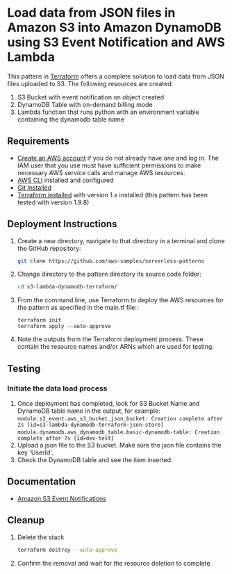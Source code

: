 # Load data from JSON files in Amazon S3 into Amazon DynamoDB using S3 Event Notification and AWS Lambda

This pattern in [Terraform](https://www.terraform.io/) offers a complete solution to load data from JSON files uploaded to S3. The following resources are created:
1. S3 Bucket with event notification on object created
2. DynamoDB Table with on-demand billing mode
3. Lambda function that runs python with an environment variable containing the dynamodb table name 

## Requirements

* [Create an AWS account](https://portal.aws.amazon.com/gp/aws/developer/registration/index.html) if you do not already have one and log in. The IAM user that you use must have sufficient permissions to make necessary AWS service calls and manage AWS resources.
* [AWS CLI](https://docs.aws.amazon.com/cli/latest/userguide/install-cliv2.html) installed and configured
* [Git Installed](https://git-scm.com/book/en/v2/Getting-Started-Installing-Git)
* [Terraform installed](https://developer.hashicorp.com/terraform/tutorials/aws-get-started/install-cli) with version 1.x installed (this pattern has been tested with version 1.9.8)

## Deployment Instructions

1. Create a new directory, navigate to that directory in a terminal and clone the GitHub repository:
    ```bash
    git clone https://github.com/aws-samples/serverless-patterns
    ```
2. Change directory to the pattern directory its source code folder:
    ```bash
    cd s3-lambda-dynamodb-terraform/
    ```
3. From the command line, use Terraform to deploy the AWS resources for the pattern as specified in the main.tf file::
    ```
    terraform init
    terraform apply --auto-approve
    ```
4. Note the outputs from the Terraform deployment process. These contain the resource names and/or ARNs which are used for testing.

## Testing

### Initiate the data load process
1. Once deployment has completed, look for S3 Bucket Name and DynamoDB table name in the output, for example:
```module.s3_event.aws_s3_bucket.json_bucket: Creation complete after 2s [id=s3-lambda-dynamodb-terraform-json-store]```
```module.dynamodb.aws_dynamodb_table.basic-dynamodb-table: Creation complete after 7s [id=dev-test]```
2. Upload a json file to the S3 bucket. Make sure the json file contains the key 'UserId'.
3. Check the DynamoDB table and see the item inserted.

## Documentation
- [Amazon S3 Event Notifications](https://docs.aws.amazon.com/AmazonS3/latest/userguide/NotificationHowTo.html)

## Cleanup
 
1. Delete the stack
    ```bash
    terraform destroy --auto-approve
    ```
2. Confirm the removal and wait for the resource deletion to complete.